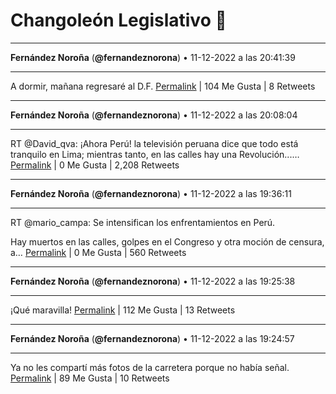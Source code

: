 # Changoleón Legislativo 🙈
*****
**Fernández Noroña** (**@fernandeznorona**) • 11-12-2022 a las 20:41:39
*****
A dormir, mañana regresaré al D.F.
[Permalink](https://twitter.com/fernandeznorona/status/1602161738224394240) | 104 Me Gusta | 8 Retweets
*****
**Fernández Noroña** (**@fernandeznorona**) • 11-12-2022 a las 20:08:04
*****
RT @David_qva: ¡Ahora Perú! la televisión peruana dice que todo está tranquilo en Lima; mientras tanto, en las calles hay una Revolución...…
[Permalink](https://twitter.com/fernandeznorona/status/1602153284180942854) | 0 Me Gusta | 2,208 Retweets
*****
**Fernández Noroña** (**@fernandeznorona**) • 11-12-2022 a las 19:36:11
*****
RT @mario_campa: Se intensifican los enfrentamientos en Perú.


Hay muertos en las calles, golpes en el Congreso y otra moción de censura, a…
[Permalink](https://twitter.com/fernandeznorona/status/1602145260943163393) | 0 Me Gusta | 560 Retweets
*****
**Fernández Noroña** (**@fernandeznorona**) • 11-12-2022 a las 19:25:38
*****
¡Qué maravilla!
[Permalink](https://twitter.com/fernandeznorona/status/1602142606833905665) | 112 Me Gusta | 13 Retweets
*****
**Fernández Noroña** (**@fernandeznorona**) • 11-12-2022 a las 19:24:57
*****
Ya no les compartí más fotos de la carretera porque no había señal.
[Permalink](https://twitter.com/fernandeznorona/status/1602142436565737472) | 89 Me Gusta | 10 Retweets